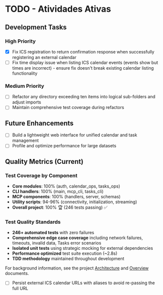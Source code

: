 # TODO - Atividades Ativas

## Development Tasks

### High Priority

- [x] Fix ICS registration to return confirmation response when successfully
  registering an external calendar
- [ ] Fix time display issue when listing ICS calendar events (events show
  but times are incorrect) - ensure fix doesn't break existing calendar
  listing functionality

### Medium Priority

- [ ] Refactor any directory exceeding ten items into logical sub-folders
  and adjust imports
- [ ] Maintain comprehensive test coverage during refactors

## Future Enhancements

- [ ] Build a lightweight web interface for unified calendar and task management
- [ ] Profile and optimize performance for large datasets

## Quality Metrics (Current)

### Test Coverage by Component

- **Core modules**: 100% (auth, calendar_ops, tasks_ops)
- **CLI handlers**: 100% (main, mcp_cli, tasks_cli)
- **MCP components**: 100% (handlers, server, schemas)
- **Utility scripts**: 94-96% (connectivity, initialization,
  streaming)
- **Overall project**: 100% 🏆 (246 tests passing) ✅

### Test Quality Standards

- **246+ automated tests** with zero failures
- **Comprehensive edge case coverage** including network failures,
  timeouts, invalid data, Tasks error scenarios
- **Isolated unit tests** using strategic mocking for external
  dependencies
- **Performance optimized** test suite execution (~2.8s)
- **TDD methodology** maintained throughout development

For background information, see the project [Architecture](doc/architecture.md)
and [Overview](doc/overview.md) documents.

- [ ] Persist external ICS calendar URLs with aliases to avoid re-passing the full URL
